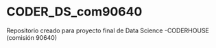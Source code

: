 # CODER_DS_com90640
Repositorio creado para proyecto final de Data Science -CODERHOUSE (comisión 90640)
